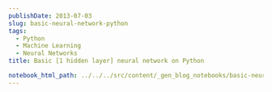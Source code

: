 ```yaml
---
publishDate: 2013-07-03
slug: basic-neural-network-python
tags:
  - Python
  - Machine Learning
  - Neural Networks
title: Basic [1 hidden layer] neural network on Python

notebook_html_path: ../../../src/content/_gen_blog_notebooks/basic-neural-network-python.html
---
```

